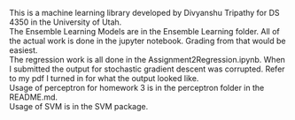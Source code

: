 This is a machine learning library developed by Divyanshu Tripathy for
DS 4350 in the University of Utah.  
The Ensemble Learning Models are in the Ensemble Learning folder. All of the actual work is done in the jupyter notebook. Grading from that would be easiest.  
The regression work is all done in the Assignment2Regression.ipynb. When I submitted the output for stochastic gradient descent was corrupted. Refer to my pdf I turned in for what the output looked like.  
Usage of perceptron for homework 3 is in the perceptron folder in the README.md.  
Usage of SVM is in the SVM package.